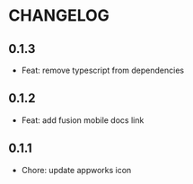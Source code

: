 # CHANGELOG

## 0.1.3

- Feat: remove typescript from dependencies

## 0.1.2

- Feat: add fusion mobile docs link

## 0.1.1

- Chore: update appworks icon
